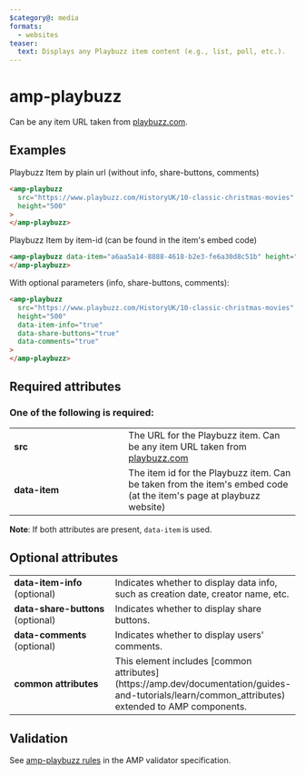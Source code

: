 ```yaml
---
$category@: media
formats:
  - websites
teaser:
  text: Displays any Playbuzz item content (e.g., list, poll, etc.).
---
```


<!---
Copyright 2017 The AMP HTML Authors.

Licensed under the Apache License, Version 2.0 (the "License");
you may not use this file except in compliance with the License.
You may obtain a copy of the License at

      http://www.apache.org/licenses/LICENSE-2.0

Unless required by applicable law or agreed to in writing, software
distributed under the License is distributed on an "AS-IS" BASIS,
WITHOUT WARRANTIES OR CONDITIONS OF ANY KIND, either express or implied.
See the License for the specific language governing permissions and
limitations under the License.
-->

# amp-playbuzz

Can be any item URL taken from [playbuzz.com](http://www.playbuzz.com).

## Examples

Playbuzz Item by plain url (without info, share-buttons, comments)

```html
<amp-playbuzz
  src="https://www.playbuzz.com/HistoryUK/10-classic-christmas-movies"
  height="500"
>
</amp-playbuzz>
```

Playbuzz Item by item-id (can be found in the item's embed code)

```html
<amp-playbuzz data-item="a6aa5a14-8888-4618-b2e3-fe6a30d8c51b" height="500">
</amp-playbuzz>
```

With optional parameters (info, share-buttons, comments):

```html
<amp-playbuzz
  src="https://www.playbuzz.com/HistoryUK/10-classic-christmas-movies"
  height="500"
  data-item-info="true"
  data-share-buttons="true"
  data-comments="true"
>
</amp-playbuzz>
```

## Required attributes

### One of the following is required:

<table>
  <tr>
    <td width="40%"><strong>src</strong></td>
    <td>The URL for the Playbuzz item.
    Can be any item URL taken from <a href="http://www.playbuzz.com">playbuzz.com</a></td>
  </tr>
  <tr>
    <td width="40%"><strong>data-item</strong></td>
    <td>The item id for the Playbuzz item.
    Can be taken from the item's embed code (at the item's page at playbuzz website)</td>
  </tr>
</table>

**Note**: If both attributes are present, `data-item` is used.

## Optional attributes

<table>
  <tr>
    <td width="40%"><strong>data-item-info </strong> (optional)</td>
    <td>Indicates whether to display data info, such as creation date, creator name, etc.</td>
  </tr>
  <tr>
    <td width="40%"><strong>data-share-buttons</strong> (optional)</td>
    <td>Indicates whether to display share buttons.</td>
  </tr>
  <tr>
    <td width="40%"><strong>data-comments</strong> (optional)</td>
    <td>Indicates whether to display users' comments.</td>
  </tr>
  <tr>
    <td width="40%"><strong>common attributes</strong></td>
    <td>This element includes [common attributes](https://amp.dev/documentation/guides-and-tutorials/learn/common_attributes) extended to AMP components.</td>
  </tr>
</table>

## Validation

See [amp-playbuzz rules](https://github.com/ampproject/amphtml/blob/main/extensions/amp-playbuzz/validator-amp-playbuzz.protoascii) in the AMP validator specification.
